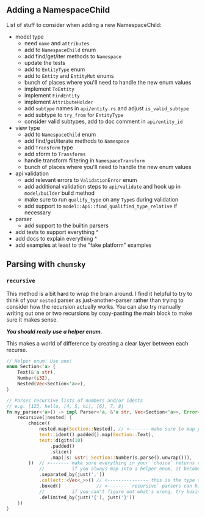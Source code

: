 ## Adding a NamespaceChild

List of stuff to consider when adding a new NamespaceChild:

- model type
    - need `name` and `attributes`
    - add to `NamespaceChild` enum
    - add find/get/iter methods to `Namespace`
    - update the tests
    - add to `EntityType` enum
    - add to `Entity` and `EntityMut` enums
    - bunch of places where you'll need to handle the new enum values
    - implement `ToEntity`
    - implement `FindEntity`
    - implement `AttributeHolder`
    - add `subtype` names in `api/entity.rs` and adjust `is_valid_subtype`
    - add subtype to `try_from` for `EntityType`
    - consider valid subtypes, add to doc comment in `api/entity_id`
- view type
    - add to `NamespaceChild` enum
    - add find/get/iterate methods to `Namespace`
    - add `Transform` type
    - add xform to `Transforms`
    - handle transform filtering in `NamespaceTransform`
    - bunch of places where you'll need to handle the new enum values
- api validation
    - add relevant errors to `ValidationError` enum
    - add additional validation steps to `api/validate` and hook up in `model/builder` build method
    - make sure to run `qualify_type` on any `Type`s during validation
    - add support to `model::Api::find_qualified_type_relative` if necessary
- parser
    - add support to the builtin parsers
- add tests to support everything ^
- add docs to explain everything ^
- add examples at least to the "fake platform" examples

## Parsing with `chumsky`

### `recursive`

This method is a bit hard to wrap the brain around. I find it helpful to try to think of your `nested` parser as
just-another-parser rather than trying to consider how the recursion actually works. You can also try manually writing
out
one or two recursions by copy-pasting the main block to make sure it makes sense.

**_You should really use a helper enum_**.

This makes a world of difference by creating a clear layer between each recurse.

```rust
// Helper enum! Use one!
enum Section<'a> {
    Text(&'a str),
    Number(i32),
    Nested(Vec<Section<'a>>),
}

// Parses recursive lists of numbers and/or idents
// e.g. [123, hello, [4, 5, hi], [6], 7, 8]
fn my_parser<'a>() -> impl Parser<'a, &'a str, Vec<Section<'a>>, Error<'a>> {
    recursive(|nested| {
        choice((
            nested.map(Section::Nested), // <------- make sure to map your nested parser into the enum.
            text::ident().padded().map(Section::Text),
            text::digits(10)
                .padded()
                .slice()
                .map(|s: &str| Section::Number(s.parse().unwrap())),
        ))  // <------- make sure everything in your `choice` returns the same type so you can `collect` them.
            //          if you always map into a helper enum, it becomes very clear.
            .separated_by(just(','))
            .collect::<Vec<_>>() // <--------------- this is the type that the `nested` parser returns.
            .boxed()             // <------- `recursive` parsers can hit the type length limit fairly easily.
            //          if you can't figure out what's wrong, try boxing.
            .delimited_by(just('{'), just('}'))
    })
}
```
